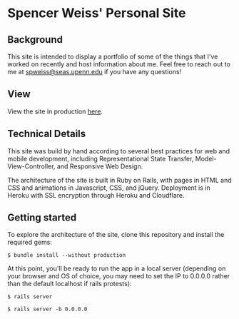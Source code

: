 # Spencer Weiss' Personal Site

## Background

This site is intended to display a portfolio of some of the things that I've
worked on recently and host information about me. Feel free to reach out to me
at [spweiss@seas.upenn.edu](mailto:spweiss@seas.upenn.edu) if you have any
questions!

## View

View the site in production [here](https://www.spencerweiss.com).

## Technical Details

This site was build by hand according to several best practices for web and
mobile development, including Representational State Transfer,
Model-View-Controller, and Responsive Web Design.

The architecture of the site is built in Ruby on Rails, with pages in HTML and
CSS and animations in Javascript, CSS, and jQuery. Deployment is in Heroku with
SSL encryption through Heroku and Cloudflare.

## Getting started

To explore the architecture of the site, clone this repository and install the
required gems:

```
$ bundle install --without production
```

At this point, you'll be ready to run the app in a local server (depending on
your browser and OS of choice, you may need to set the IP to 0.0.0.0 rather than
the default localhost if rails protests):

```
$ rails server
```
```
$ rails server -b 0.0.0.0
```

